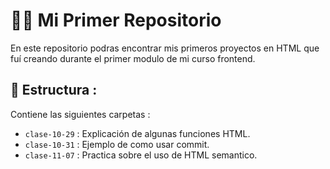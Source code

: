# 👩‍💻 Mi Primer Repositorio

En este repositorio podras encontrar mis primeros proyectos en HTML que fuí creando durante el primer modulo de mi curso frontend.

## 📑 Estructura : 
Contiene las siguientes carpetas : 
- `clase-10-29` : Explicación de algunas funciones HTML.
- `clase-10-31` : Ejemplo de como usar commit.
- `clase-11-07` : Practica sobre el uso de HTML semantico.

